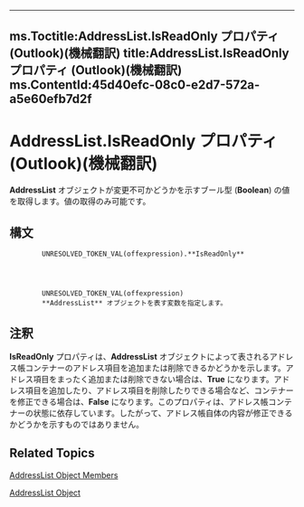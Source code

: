 

---
ms.Toctitle:AddressList.IsReadOnly プロパティ (Outlook)(機械翻訳)
title:AddressList.IsReadOnly プロパティ (Outlook)(機械翻訳)
ms.ContentId:45d40efc-08c0-e2d7-572a-a5e60efb7d2f
---
# AddressList.IsReadOnly プロパティ (Outlook)(機械翻訳)




**AddressList** オブジェクトが変更不可かどうかを示すブール型 (**Boolean**) の値を取得します。値の取得のみ可能です。

## 構文

            UNRESOLVED_TOKEN_VAL(offexpression).**IsReadOnly**




            UNRESOLVED_TOKEN_VAL(offexpression)
            **AddressList** オブジェクトを表す変数を指定します。



## 注釈
**IsReadOnly** プロパティは、**AddressList** オブジェクトによって表されるアドレス帳コンテナーのアドレス項目を追加または削除できるかどうかを示します。アドレス項目をまったく追加または削除できない場合は、**True** になります。アドレス項目を追加したり、アドレス項目を削除したりできる場合など、コンテナーを修正できる場合は、**False** になります。このプロパティは、アドレス帳コンテナーの状態に依存しています。したがって、アドレス帳自体の内容が修正できるかどうかを示すものではありません。



## Related Topics

[AddressList Object Members](49ce35c2-400b-16b0-5f74-7f7d6260e45b.md)

[AddressList Object](84611afe-48b1-185b-df4b-0f004e7436ff.md)




